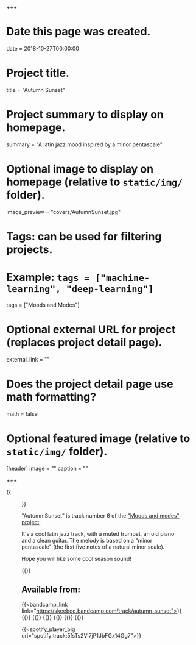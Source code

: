 +++
# Date this page was created.
date = 2018-10-27T00:00:00

# Project title.
title = "Autumn Sunset"

# Project summary to display on homepage.
summary = "A latin jazz mood inspired by a minor pentascale"

# Optional image to display on homepage (relative to `static/img/` folder).
image_preview = "covers/AutumnSunset.jpg"

# Tags: can be used for filtering projects.
# Example: `tags = ["machine-learning", "deep-learning"]`
tags = ["Moods and Modes"]

# Optional external URL for project (replaces project detail page).
external_link = ""

# Does the project detail page use math formatting?
math = false

# Optional featured image (relative to `static/img/` folder).
[header]
image = ""
caption = ""

+++

{{<figure src="/img/covers/AutumnSunset.jpg" width="320" link="https://distrokid.com/hyperfollow/skeeboo/fcIU" target="_blank">}}

"Autumn Sunset" is track number 6 of the ["Moods and modes" project](/post/moods_and_modes). 

It's a cool latin jazz track, with a muted trumpet, an old piano and a clean guitar.
The melody is based on a "minor pentascale" (the first five notes of a natural minor scale).  

Hope you will like some cool season sound!

{{<bandcamp title="Autumn Sunset" track="1497396" link="https://skeeboo.bandcamp.com/track/autumn-sunset">}}

## Available from:

{{<bandcamp_link link="https://skeeboo.bandcamp.com/track/autumn-sunset">}}
{{<itunes link="https://itunes.apple.com/us/album/autumn-sunset-single/1440364007">}}
{{<amazon link="http://www.amazon.com/gp/product/B07JRBZ9R7">}}
{{<spotify link="https://open.spotify.com/track/5fsTs2Vl7jP1JbFGx14Gg7">}}
{{<youtube link="https://youtu.be/KenwcijA8f8">}}
{{<deezer link="https://www.deezer.com/album/76873072">}}
{{<napster link="https://us.napster.com/artist/skeeboo/album/autumn-sunset">}}

{{<spotify_player_big uri="spotify:track:5fsTs2Vl7jP1JbFGx14Gg7">}}




